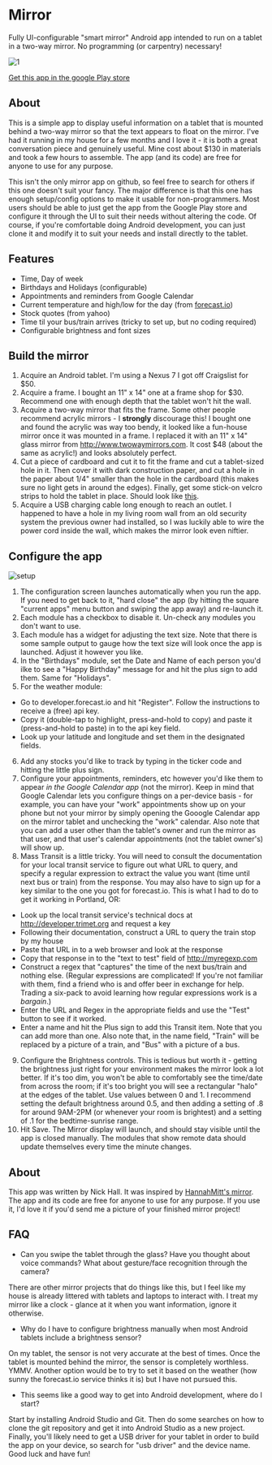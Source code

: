 # Mirror
Fully UI-configurable "smart mirror" Android app intended to run on a tablet in a two-way mirror.  No programming (or carpentry) necessary!

![1](https://cloud.githubusercontent.com/assets/14241502/12705596/848ab1f2-c829-11e5-9c53-58c6569a259a.jpg)

[Get this app in the google Play store](https://play.google.com/store/apps/details?id=com.ineptech.magicmirror)

About
--

This is a simple app to display useful information on a tablet that is mounted behind a two-way mirror so that the text appears to float on the mirror.  I've had it running in my house for a few months and I love it - it is both a great conversation piece and genuinely useful.  Mine cost about $130 in materials and took a few hours to assemble.  The app (and its code) are free for anyone to use for any purpose.

This isn't the only mirror app on github, so feel free to search for others if this one doesn't suit your fancy.  The major difference is that this one has enough setup/config options to make it usable for non-programmers.  Most users should be able to just get the app from the Google Play store and configure it through the UI to suit their needs without altering the code.  Of course, if you're comfortable doing Android development, you can just clone it and modify it to suit your needs and install directly to the tablet.

Features
--
* Time, Day of week
* Birthdays and Holidays (configurable)
* Appointments and reminders from Google Calendar
* Current temperature and high/low for the day (from [forecast.io](https://developer.forecast.io/))
* Stock quotes (from yahoo)
* Time til your bus/train arrives (tricky to set up, but no coding required)
* Configurable brightness and font sizes

Build the mirror
--
1. Acquire an Android tablet.  I'm using a Nexus 7 I got off Craigslist for $50.
2. Acquire a frame.  I bought an 11" x 14" one at a frame shop for $30.  Recommend one with enough depth that the tablet won't hit the wall.
3. Acquire a two-way mirror that fits the frame.  Some other people recommend acrylic mirrors - I **strongly** discourage this!  I bought one and found the acrylic was way too bendy, it looked like a fun-house mirror once it was mounted in a frame.  I replaced it with an 11" x 14" glass mirror from http://www.twowaymirrors.com.  It cost $48 (about the same as acrylic!) and looks absolutely perfect.  
4. Cut a piece of cardboard and cut it to fit the frame and cut a tablet-sized hole in it.  Then cover it with dark construction paper, and cut a hole in the paper about 1/4" smaller than the hole in the cardboard (this makes sure no light gets in around the edges).  Finally, get some stick-on velcro strips to hold the tablet in place.  Should look like [this](https://cloud.githubusercontent.com/assets/14241502/12705851/fadeefb4-c82c-11e5-91f0-275d5904624f.jpg).
5. Acquire a USB charging cable long enough to reach an outlet.  I happened to have a hole in my living room wall from an old security system the previous owner had installed, so I was luckily able to wire the power cord inside the wall, which makes the mirror look even niftier.

Configure the app
--
![setup](https://cloud.githubusercontent.com/assets/14241502/12759778/f76fc634-c997-11e5-86e6-86ad1f804d03.png)

1. The configuration screen launches automatically when you run the app.  If you need to get back to it, "hard close" the app (by hitting the square "current apps" menu button and swiping the app away) and re-launch it.  
2. Each module has a checkbox to disable it.  Un-check any modules you don't want to use.
3. Each module has a widget for adjusting the text size.  Note that there is some sample output to gauge how the text size will look once the app is launched.  Adjust it however you like.
4. In the "Birthdays" module, set the Date and Name of each person you'd ilke to see a "Happy Birthday" message for and hit the plus sign to add them.  Same for "Holidays".
5. For the weather module:
 * Go to developer.forecast.io and hit "Register".  Follow the instructions to receive a (free) api key.  
 * Copy it (double-tap to highlight, press-and-hold to copy) and paste it (press-and-hold to paste) in to the api key field.
 * Look up your latitude and longitude and set them in the designated fields.
6. Add any stocks you'd like to track by typing in the ticker code and hitting the little plus sign.
7. Configure your appointments, reminders, etc however you'd like them to appear *in the Google Calendar app* (not the mirror).  Keep in mind that Google Calendar lets you configure things on a per-device basis - for example, you can have your "work" appointments show up on your phone but not your mirror by simply opening the Gooogle Calendar app on the mirror tablet and unchecking the "work" calendar.  Also note that you can add a user other than the tablet's owner and run the mirror as that user, and that user's calendar appointments (not the tablet owner's) will show up.
8. Mass Transit is a little tricky.  You will need to consult the documentation for your local transit service to figure out what URL to query, and specify a regular expression to extract the value you want (time until next bus or train) from the response.  You may also have to sign up for a key similar to the one you got for forecast.io.  This is what I had to do to get it working in Portland, OR:
 * Look up the local transit service's technical docs at http://developer.trimet.org and request a key
 * Following their documentation, construct a URL to query the train stop by my house
 * Paste that URL in to a web browser and look at the response
 * Copy that response in to the "text to test" field of http://myregexp.com
 * Construct a regex that "captures" the time of the next bus/train and nothing else.  (Regular expressions are complicated!  If you're not familiar with them, find a friend who is and offer beer in exchange for help.  Trading a six-pack to avoid learning how regular expressions work is a *bargain*.)
 * Enter the URL and Regex in the appropriate fields and use the "Test" button to see if it worked.
 * Enter a name and hit the Plus sign to add this Transit item.  Note that you can add more than one.  Also note that, in  the name field, "Train" will be replaced by a picture of a train, and "Bus" with a picture of a bus.
9. Configure the Brightness controls.  This is tedious but worth it - getting the brightness just right for your environment makes the mirror look a lot better.  If it's too dim, you won't be able to comfortably see the time/date from across the  room; if it's too bright you will see a rectangular "halo" at the edges of the tablet.  Use values between 0 and 1.   I recommend setting the default brightness around 0.5, and then adding a setting of .8 for around 9AM-2PM (or whenever  your room is brightest) and a setting of .1 for the bedtime-sunrise range.  
10. Hit Save.  The Mirror display will launch, and should stay visible until the app is closed manually.  The modules that show remote data should update themselves every time the minute changes.  
 
About
--
This app was written by Nick Hall.  It was inspired by [HannahMitt's mirror](https://github.com/HannahMitt/HomeMirror).  The app and its code are free for anyone to use for any purpose.  If you use it, I'd love it if you'd send me a picture of your finished mirror project! 
 
FAQ
--
* Can you swipe the tablet through the glass?  Have you thought about voice commands?  What about gesture/face recognition through the camera?

There are other mirror projects that do things like this, but I feel like my house is already littered with tablets and laptops to interact with.  I treat my mirror like a clock - glance at it when you want information, ignore it otherwise.  

* Why do I have to configure brightness manually when most Android tablets include a brightness sensor?  

On my tablet, the sensor is not very accurate at the best of times.  Once the tablet is mounted behind the mirror, the sensor is completely worthless.  YMMV.  Another option would be to try to set it based on the weather (how sunny the forecast.io service thinks it is) but I have not pursued this.

* This seems like a good way to get into Android development, where do I start?

Start by installing Android Studio and Git.  Then do some searches on how to clone the git repository and get it into Android Studio as a new project.  Finally, you'll likely need to get a USB driver for your tablet in order to build the app on your device, so search for "usb driver" and the device name.  Good luck and have fun!